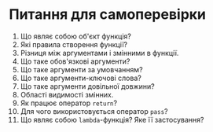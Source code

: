 # Питання для самоперевірки

1. Що являє собою об'єкт функція?
2. Які правила створення функції?
3. Різниця між аргументами і змінними в функції.
4. Що таке обов'язкові аргументи?
5. Що таке аргументи за умовчанням?
6. Що таке аргументи-ключові слова?
7. Що таке аргументи довільної довжини?
8. Області видимості змінних.
9. Як працює оператор `return`?
10. Для чого використовується оператор `pass`?
11. Що являє собою `lambda`-функція? Яке її застосування?
